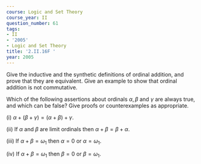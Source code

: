```yaml
---
course: Logic and Set Theory
course_year: II
question_number: 61
tags:
- II
- '2005'
- Logic and Set Theory
title: '2.II.16F '
year: 2005
---
```



Give the inductive and the synthetic definitions of ordinal addition, and prove that they are equivalent. Give an example to show that ordinal addition is not commutative.

Which of the following assertions about ordinals $\alpha, \beta$ and $\gamma$ are always true, and which can be false? Give proofs or counterexamples as appropriate.

(i) $\alpha+(\beta+\gamma)=(\alpha+\beta)+\gamma$.

(ii) If $\alpha$ and $\beta$ are limit ordinals then $\alpha+\beta=\beta+\alpha$.

(iii) If $\alpha+\beta=\omega_{1}$ then $\alpha=0$ or $\alpha=\omega_{1}$.

(iv) If $\alpha+\beta=\omega_{1}$ then $\beta=0$ or $\beta=\omega_{1}$.